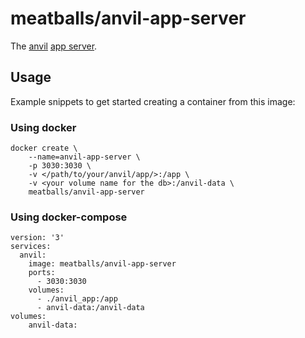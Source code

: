 # meatballs/anvil-app-server
The [anvil](https://anvil.works) [app server](https://github.com/anvil-works/anvil-runtime).

## Usage

Example snippets to get started creating a container from this image:

### Using docker
```
docker create \
    --name=anvil-app-server \
    -p 3030:3030 \
    -v </path/to/your/anvil/app/>:/app \
    -v <your volume name for the db>:/anvil-data \
    meatballs/anvil-app-server
```

### Using docker-compose
```
version: '3'
services:
  anvil:
    image: meatballs/anvil-app-server
    ports:
      - 3030:3030
    volumes:
      - ./anvil_app:/app
      - anvil-data:/anvil-data
volumes:
    anvil-data:
```
